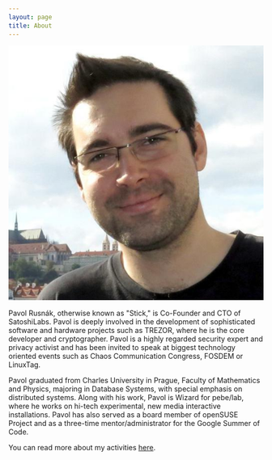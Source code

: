 ```yaml
---
layout: page
title: About
---
```


![photo](/assets/photo.jpg)

Pavol Rusnák, otherwise known as "Stick," is Co-Founder and CTO
of SatoshiLabs. Pavol is deeply involved in the development of
sophisticated software and hardware projects such as TREZOR, where he is
the core developer and cryptographer. Pavol is a highly regarded
security expert and privacy activist and has been invited to speak at
biggest technology oriented events such as Chaos Communication Congress,
FOSDEM or LinuxTag.

Pavol graduated from Charles University in Prague, Faculty of
Mathematics and Physics, majoring in Database Systems, with special
emphasis on distributed systems. Along with his work, Pavol is Wizard
for pebe/lab, where he works on hi-tech experimental, new media
interactive installations. Pavol has also served as a board member of
openSUSE Project and as a three-time mentor/administrator for the
Google Summer of Code.

You can read more about my activities [here](/projects).
